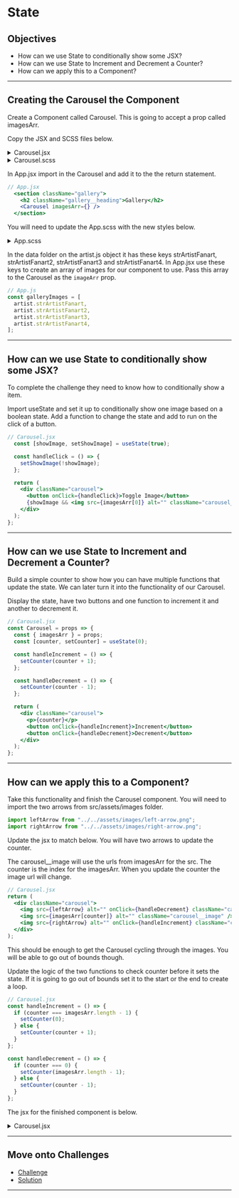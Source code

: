 # State

## Objectives

- How can we use State to conditionally show some JSX?
- How can we use State to Increment and Decrement a Counter?
- How can we apply this to a Component?

---

## Creating the Carousel the Component

Create a Component called Carousel. This is going to accept a prop called imagesArr.

Copy the JSX and SCSS files below.

<details>
<summary>Carousel.jsx</summary>

```jsx
// Carousel.jsx
import React from "react";

import "./Carousel.scss";

const Carousel = props => {
  const { imagesArr } = props;

  return (
    <div className="carousel">
      <p>Carousel works</p>
    </div>
  );
};

export default Carousel;
```

</details>

<details>
<summary>Carousel.scss</summary>

```scss
// Carousel.scss
@use "../../assets/sass/_variables.scss" as *;

.carousel {
  display: flex;
  justify-content: space-between;
  align-items: center;
  padding: 50px;
  background-color: $color-secondary;

  &__image {
    box-shadow: 0px 10px 20px rgba($color-black, 0.25);
    display: block;
    width: 80%;
    border-radius: 15px;
    margin: 0 10px;
  }

  &__arrow {
    display: block;
    height: 30px;

    &:hover {
      cursor: pointer;
    }
  }
}

@media (min-width: 992px) {
  .carousel {
    position: relative;
    flex-grow: 1;
    padding: 0;
    display: block;
    background-color: unset;

    &__image {
      width: 100%;
      height: 100%;
      object-fit: cover;
      margin: 0;
    }

    &__arrow {
      z-index: 2;
      position: absolute;
      bottom: 20px;
      background-color: rgba($color-white, 0.4);
      box-shadow: 0px 10px 20px rgba($color-black, 0.6);
      padding: 20px;
      border-radius: 15px;

      &:hover {
        background-color: rgba($color-white, 0.8);
      }

      &--left {
        left: 20px;
      }

      &--right {
        right: 20px;
      }
    }
  }
}
```

</details>

In App.jsx import in the Carousel and add it to the the return statement.

```jsx
// App.jsx
  <section className="gallery">
    <h2 className="gallery__heading">Gallery</h2>
    <Carousel imagesArr={} />
  </section>
```

You will need to update the App.scss with the new styles below.

<details>
<summary>App.scss</summary>

```scss
// App.scss
@use "./assets/sass/_variables.scss" as *;

@use "./assets/sass/_variables.scss" as *;

.app {
  color: $color-black;

  & > * {
    padding: 0 50px;
  }

  .greeting {
    text-align: center;

    &__heading {
      color: $color-black;
    }

    & > * {
      margin: 20px;
    }
  }

  .button-section {
    display: flex;
    margin: 20px auto;
    width: fit-content;

    & > * {
      margin: 0 10px;
    }
  }

  .discography {
    padding: 0;

    .all-albums {
      background-color: $color-primary;
      padding: 10px 50px 20px 50px;
    }

    & > * {
      padding: 0px 50px;
    }
  }

  .gallery {
    padding: 0;

    &__heading {
      padding: 0 50px;
    }
  }
}

@media (min-width: 992px) {
  .app {
    max-width: 1200px;
    margin: 0 auto;
    display: grid;
    gap: 25px 100px;
    grid-template-columns: repeat(2, 1fr);
    grid-template-rows: min-content;

    .greeting {
      text-align: left;
      display: flex;
      grid-column: 1/ -1;

      &__img {
        height: 100px;
      }
    }

    .button-section {
      display: none;
    }

    .discover {
      grid-row: 3/4;
    }

    .discography {
      grid-row: 4/5;
      grid-column: 1/ -1;
      border-radius: 15px;
      display: grid;
      gap: 25px 100px;
      grid-template-columns: repeat(2, 1fr);

      .all-albums {
        border-radius: 15px;
        height: fit-content;
      }

      &__heading {
        grid-column: 1 / -1;
      }
    }

    .gallery {
      grid-row: 3 / 4;
      display: flex;
      flex-direction: column;
      padding-right: 50px;

      &__heading {
        padding: 0;
      }
    }
  }
}
```

</details>

In the data folder on the artist.js object it has these keys strArtistFanart, strArtistFanart2, strArtistFanart3 and strArtistFanart4. In App.jsx use these keys to create an array of images for our component to use. Pass this array to the Carousel as the `imageArr` prop.

```jsx
// App.js
const galleryImages = [
  artist.strArtistFanart,
  artist.strArtistFanart2,
  artist.strArtistFanart3,
  artist.strArtistFanart4,
];
```

---

## How can we use State to conditionally show some JSX?

To complete the challenge they need to know how to conditionally show a item.

Import useState and set it up to conditionally show one image based on a boolean state. Add a function to change the state and add to run on the click of a button.

```jsx
// Carousel.jsx
  const [showImage, setShowImage] = useState(true);

  const handleClick = () => {
    setShowImage(!showImage);
  };

  return (
    <div className="carousel">
      <button onClick={handleClick}>Toggle Image</button>
      {showImage && <img src={imagesArr[0]} alt="" className="carousel__image" />}
    </div>
  );
};
```

---

## How can we use State to Increment and Decrement a Counter?

Build a simple counter to show how you can have multiple functions that update the state. We can later turn it into the functionality of our Carousel.

Display the state, have two buttons and one function to increment it and another to decrement it.

```jsx
// Carousel.jsx
const Carousel = props => {
  const { imagesArr } = props;
  const [counter, setCounter] = useState(0);

  const handleIncrement = () => {
    setCounter(counter + 1);
  };

  const handleDecrement = () => {
    setCounter(counter - 1);
  };

  return (
    <div className="carousel">
      <p>{counter}</p>
      <button onClick={handleIncrement}>Increment</button>
      <button onClick={handleDecrement}>Decrement</button>
    </div>
  );
};
```

---

## How can we apply this to a Component?

Take this functionality and finish the Carousel component. You will need to import the two arrows from src/assets/images folder.

```jsx
import leftArrow from "../../assets/images/left-arrow.png";
import rightArrow from "../../assets/images/right-arrow.png";
```

Update the jsx to match below. You will have two arrows to update the counter.

The carousel\_\_image will use the urls from imagesArr for the src. The counter is the index for the imagesArr. When you update the counter the image url will change.

```jsx
// Carousel.jsx
return (
  <div className="carousel">
    <img src={leftArrow} alt="" onClick={handleDecrement} className="carousel__arrow carousel__arrow--left" />
    <img src={imagesArr[counter]} alt="" className="carousel__image" />
    <img src={rightArrow} alt="" onClick={handleIncrement} className="carousel__arrow carousel__arrow--right" />
  </div>
);
```

This should be enough to get the Carousel cycling through the images. You will be able to go out of bounds though.

Update the logic of the two functions to check counter before it sets the state. If it is going to go out of bounds set it to the start or the end to create a loop.

```jsx
// Carousel.jsx
const handleIncrement = () => {
  if (counter === imagesArr.length - 1) {
    setCounter(0);
  } else {
    setCounter(counter + 1);
  }
};

const handleDecrement = () => {
  if (counter === 0) {
    setCounter(imagesArr.length - 1);
  } else {
    setCounter(counter - 1);
  }
};
```

The jsx for the finished component is below.

  <details>
  <summary>Carousel.jsx</summary>

```jsx
import React, { useState } from "react";

import "./Carousel.scss";

import leftArrow from "../../assets/images/left-arrow.png";
import rightArrow from "../../assets/images/right-arrow.png";

const Carousel = props => {
  const { imagesArr } = props;
  const [counter, setCounter] = useState(0);

  const handleIncrement = () => {
    if (counter === imagesArr.length - 1) {
      setCounter(0);
    } else {
      setCounter(counter + 1);
    }
  };

  const handleDecrement = () => {
    if (counter === 0) {
      setCounter(imagesArr.length - 1);
    } else {
      setCounter(counter - 1);
    }
  };

  return (
    <div className="carousel">
      <img
        src={leftArrow}
        alt="left arrow"
        onClick={handleDecrement}
        className="carousel__arrow carousel__arrow--left"
      />
      <img src={imagesArr[counter]} alt="" className="carousel__image" />
      <img
        src={rightArrow}
        alt="right arrow"
        onClick={handleIncrement}
        className="carousel__arrow carousel__arrow--right"
      />
    </div>
  );
};

export default Carousel;
```

 </details>

---

## Move onto Challenges

- [Challenge](./challenge/challenge.md)
- [Solution](./challenge/solution.md)

---
